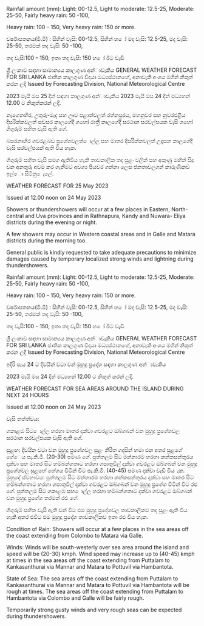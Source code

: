 Rainfall amount (mm): Light: 00-12.5, Light to moderate: 12.5-25, Moderate: 25-50, Fairly heavy rain: 50 -100,

Heavy rain: 100 – 150, Very heavy rain: 150 or more.

වර්ෂාපතනය(මි.මී) : සිහින් වැසි: 00-12.5, සිහින් හ ෝ මද වැසි: 12.5-25, මද වැසි: 25-50, තරමක් තද වැසි: 50 -100,

තද වැසි:100 – 150, ඉතා තද වැසි: 150 හ ෝ ඊට වැඩි

ශ්‍රී ලංකාව සඳහා සාමාන්‍යය කාලගුණ අන්‍ාවැකිය GENERAL WEATHER FORECAST FOR SRI LANKA ජාතික කාලගුණ විදයා මධ්‍යස්ථානහේ, අනාවැකි අංශය මගින් නිකුත් කරන ලදි Issued by Forecasting Division, National Meteorological Centre

2023 මැයි මස 25 දින්‍ සඳහා කාලගුණ අන්‍ාවැකිය 2023 මැයි මස 24 දින්‍ මධ්‍යහන්‍ 12.00 ට නිකුත්කරන්‍ ලදි.

නැගෙනහිර, උතුරු-මැද සහ ඌව පළාත්වලත් රත්නපුරය, මහනුවර සහ නුවරඑළිය දිසරික්කවලත් සවසර කාලගේදී ගහෝ රාත්‍රී කාලගේදී සරථාන සරවල්පයක වැසි ගහෝ ගිගුරුම් සහිත වැසි ඇති ගේ.

බසරනාහිර ගවරළබඩ ප්‍රගේශවලත් ොල්ල සහ මාතර දිසරික්කවලත් උදෑසන කාලගේදී වැසි සරවල්පයක් ඇති විය හැක.

ගිගුරුම් සහිත වැසි සමග ඇතිවිය හැකි තාවකාලික තද සුළං වලින් සහ අකුණු මඟින් සිදු වන අනතුරු අවම කර ගැනීමට අවශ්‍ය පියවර ගන්නා ලෙස ජනතාවලගන් කාරුණිකව ඉල්ො සිටිනු ෙැලේ.

WEATHER FORECAST FOR 25 May 2023

Issued at 12.00 noon on 24 May 2023

Showers or thundershowers will occur at a few places in Eastern, North-central and Uva provinces and in Rathnapura, Kandy and Nuwara- Eliya districts during the evening or night.

A few showers may occur in Western coastal areas and in Galle and Matara districts during the morning too.

General public is kindly requested to take adequate precautions to minimize damages caused by temporary localized strong winds and lightning during thundershowers.

Rainfall amount (mm): Light: 00-12.5, Light to moderate: 12.5-25, Moderate: 25-50, Fairly heavy rain: 50 -100,

Heavy rain: 100 – 150, Very heavy rain: 150 or more.

වර්ෂාපතනය(මි.මී) : සිහින් වැසි: 00-12.5, සිහින් හ ෝ මද වැසි: 12.5-25, මද වැසි: 25-50, තරමක් තද වැසි: 50 -100,

තද වැසි:100 – 150, ඉතා තද වැසි: 150 හ ෝ ඊට වැඩි

ශ්‍රී ලංකාව සඳහා සාමාන්‍යය කාලගුණ අන්‍ාවැකිය GENERAL WEATHER FORECAST FOR SRI LANKA ජාතික කාලගුණ විදයා මධ්‍යස්ථානහේ, අනාවැකි අංශය මගින් නිකුත් කරන ලදි Issued by Forecasting Division, National Meteorological Centre

ඉදිරි පැය 24 ට දිවයින්‍ වටා වන්‍ මුහුදු ප්‍රදේශ සඳහා කාලගුණ අන්‍ාවැකිය

2023 මැයි මස 24 දින්‍ මධ්‍යහන්‍ 12.00 ට නිකුත් කරන්‍ ලදි.

WEATHER FORECAST FOR SEA AREAS AROUND THE ISLAND DURING NEXT 24 HOURS

Issued at 12.00 noon on 24 May 2023

වැසි තත්ත්වය:

ගකාළඹ සිට ොල්ල හරහා මාතර දක්වා ගවරළට ඔබ්ගබන් වන මුහුදු ප්‍රගේශවල සරථාන සරවල්පයක වැසි ඇති ගේ.

සුළඟ: දිවයින වටා වන මුහුදු ප්‍රගේශවල සුළං නිරිත ගදසින් හමා එන අතර සුළගේ ගේෙය පැ.කි.මී. (20-30) පමණ ගේ. පුත්තලම සිට මන්නාරම හරහා කන්කසන්තුරය දක්වා සහ මාතර සිට හම්බන්ගතාට හරහා ගපාතුවිල් දක්වා ගවරළට ඔබ්ගබන් වන මුහුදු ප්‍රගේශවල සුළහේ හේගය විටින් විට පැ.කි.මී. (40-45) පමණ දක්වා වැඩි විය ැක. මුහුදේ ස්වභාවය: පුත්තලම සිට මන්නාරම හරහා කන්කසන්තුරය දක්වා සහ මාතර සිට හම්බන්ගතාට හරහා ගපාතුවිල් දක්වා ගවරළට ඔබ්ගබන් වන මුහුදු ප්‍රගේශ විටින් විට රළු ගේ. පුත්තලම සිට ගකාළඹ සහ ොල්ල හරහා හම්බන්ගතාට දක්වා ගවරළට ඔබ්ගබන් වන මුහුදු ප්‍රගේශ තරමක් රළු ගේ.

ගිගුරුම් සහිත වැසි ඇති වන්‍ විට එම මුහුදු ප්‍රදේශවල තාවකාලිකව තද සුළං ඇති විය හැකි අතර එවිට එම මුහුදු ප්‍රදේශ තාවකාලිකව ඉතා රළු විය හැක.

Condition of Rain: Showers will occur at a few places in the sea areas off the coast extending from Colombo to Matara via Galle.

Winds: Winds will be south-westerly over sea area around the island and speed will be (20-30) kmph. Wind speed may increase up to (40-45) kmph at times in the sea areas off the coast extending from Puttalam to Kankasanthurai via Mannar and Matara to Pottuvil via Hambantota.

State of Sea: The sea areas off the coast extending from Puttalam to Kankasanthurai via Mannar and Matara to Pottuvil via Hambantota will be rough at times. The sea areas off the coast extending from Puttalam to Hambantota via Colombo and Galle will be fairly rough.

Temporarily strong gusty winds and very rough seas can be expected during thundershowers.